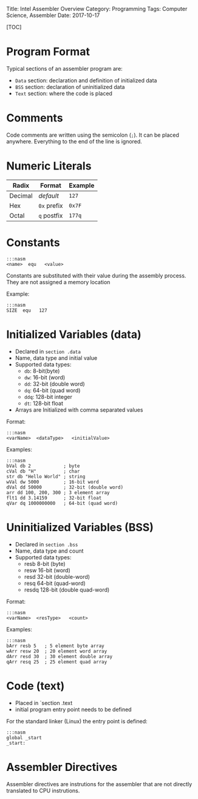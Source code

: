 Title: Intel Assembler Overview
Category: Programming
Tags: Computer Science, Assembler
Date: 2017-10-17

[TOC]

# Program Format

Typical sections of an assembler program are:

- `Data` section: declaration and definition of initialized data
- `BSS` section: declaration of uninitialized data
- `Text` section: where the code is placed


# Comments

Code comments are written using the semicolon (`;`).
It can be placed anywhere. Everything to the end of the line is ignored.


# Numeric Literals

| Radix   | Format      | Example |
|---------|-------------|---------|
| Decimal | *default*   | `127`   |
| Hex     | `0x` prefix | `0x7F`  |
| Octal   | `q` postfix | `177q`  |



# Constants

    :::nasm
    <name>  equ   <value>

Constants are substituted with their value during the assembly process.
They are not assigned a memory location

Example:

    :::nasm
    SIZE  equ   127


# Initialized Variables (data)

- Declared in `section .data`
- Name, data type and initial value
- Supported data types:
    - `db`: 8-bit(byte)
    - `dw`: 16-bit (word)
    - `dd`: 32-bit (double word)
    - `dq`: 64-bit (quad word)
    - `ddq`: 128-bit integer
    - `dt`: 128-bit float
- Arrays are Initialized with comma separated values

Format:

    :::nasm
    <varName>  <dataType>   <initialValue>

Examples:

    :::nasm
    bVal db 2            ; byte
    cVal db "H"          ; char
    str db "Hello World" ; string
    wVal dw 5000         ; 16-bit word
    dVal dd 50000        ; 32-bit (double word)
    arr dd 100, 200, 300 ; 3 element array
    flt1 dd 3.14159      ; 32-bit float
    qVar dq 1000000000   ; 64-bit (quad word)


# Uninitialized Variables (BSS)

- Declared in `section .bss`
- Name, data type and count
- Supported data types:
    - resb 8-bit (byte)
    - resw 16-bit (word)
    - resd 32-bit (double-word)
    - resq 64-bit (quad-word)
    - resdq 128-bit (double quad-word)



Format:

    :::nasm
    <varName>  <resType>   <count>

Examples:

    :::nasm
    bArr resb 5   ; 5 element byte array
    wArr resw 20  ; 20 element word array
    dArr resd 30  ; 30 element double array
    qArr resq 25  ; 25 element quad array

# Code (text)

- Placed in `section .text
- initial program entry point needs to be defined

For the standard linker (Linux) the entry point is defined:

    :::nasm
    global _start
    _start:


# Assembler Directives

Assembler directives are instrutions for the assembler that are not directly translated
to CPU instrutions.

